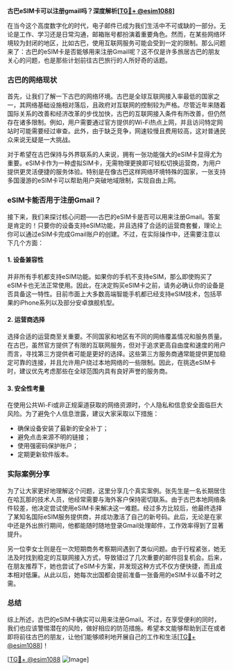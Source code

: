 **古巴eSIM卡可以注册gmail吗？深度解析[[TG💪+ @esim1088](https://t.me/s/esim1088)]**

在当今这个高度数字化的时代，电子邮件已成为我们生活中不可或缺的一部分。无论是工作、学习还是日常沟通，邮箱账号都扮演着重要角色。然而，在某些网络环境较为封闭的地区，比如古巴，使用互联网服务可能会受到一定的限制。那么问题来了：古巴的eSIM卡是否能够用来注册Gmail呢？这不仅是许多旅居古巴的朋友关心的问题，也是那些计划前往古巴旅行的人所好奇的话题。

### 古巴的网络现状

首先，让我们了解一下古巴的网络环境。古巴是全球互联网接入率最低的国家之一，其网络基础设施相对落后，且政府对互联网的控制较为严格。尽管近年来随着国际关系的改善和经济改革的步伐加快，古巴的互联网接入条件有所改善，但仍然存在诸多限制。例如，用户需要通过官方提供的Wi-Fi热点上网，并且访问特定网站时可能需要经过审查。此外，由于缺乏竞争，网速较慢且费用较高，这对普通民众来说无疑是一大挑战。

对于希望在古巴保持与外界联系的人来说，拥有一张功能强大的eSIM卡显得尤为重要。eSIM卡作为一种虚拟SIM卡，无需物理更换即可轻松切换运营商，为用户提供更灵活便捷的服务体验。特别是在像古巴这样网络环境特殊的国家，一张支持多国漫游的eSIM卡可以帮助用户突破地域限制，实现自由上网。

### eSIM卡能否用于注册Gmail？

接下来，我们来探讨核心问题——古巴的eSIM卡是否可以用来注册Gmail。答案是肯定的！只要你的设备支持eSIM功能，并且选择了合适的运营商套餐，理论上你可以通过eSIM卡完成Gmail账户的创建。不过，在实际操作中，还需要注意以下几个方面：

#### 1. 设备兼容性
并非所有手机都支持eSIM功能。如果你的手机不支持eSIM，那么即使购买了eSIM卡也无法正常使用。因此，在决定购买eSIM卡之前，请务必确认你的设备是否具备这一特性。目前市面上大多数高端智能手机都已经支持eSIM技术，包括苹果的iPhone系列以及部分安卓旗舰机型。

#### 2. 运营商选择
选择合适的运营商至关重要。不同国家和地区有不同的网络覆盖情况和服务质量。在古巴，虽然官方提供了有限的互联网服务，但对于追求更高自由度和速度的用户而言，寻找第三方提供者可能是更好的选择。这些第三方服务商通常能提供更加稳定可靠的连接，并且允许用户绕过本地网络的一些限制。因此，在挑选eSIM卡时，建议优先考虑那些在全球范围内具有良好声誉的服务商。

#### 3. 安全性考量
在使用公共Wi-Fi或非正规渠道获取的网络资源时，个人隐私和信息安全面临巨大风险。为了避免个人信息泄露，建议大家采取以下措施：
- 确保设备安装了最新的安全补丁；
- 避免点击来源不明的链接；
- 使用强密码保护账户；
- 定期更新软件版本。

### 实际案例分享

为了让大家更好地理解这个问题，这里分享几个真实案例。张先生是一名长期居住在哈瓦那的技术人员，他经常需要与海外客户保持密切联系。由于古巴本地网络条件较差，他决定尝试使用eSIM卡来解决这一难题。经过多方比较后，他最终选择了某知名国际eSIM服务提供商，并成功激活了自己的新号码。此后，无论是在家中还是外出旅行期间，他都能随时随地登录Gmail处理邮件，工作效率得到了显著提升。

另一位李女士则是在一次短期商务考察期间遇到了类似问题。由于行程紧张，她无法及时找到稳定的互联网接入方式，导致错过了几次重要的邮件回复机会。后来，在朋友推荐下，她也尝试了eSIM卡方案，并发现这种方式不仅方便快捷，而且成本相对低廉。从此以后，她每次出国都会提前准备一张备用的eSIM卡以备不时之需。

### 总结

综上所述，古巴的eSIM卡确实可以用来注册Gmail。不过，在享受便利的同时，我们也应该警惕潜在的风险，做好相应的防范措施。希望本文能够帮助到正在或者即将前往古巴的朋友，让他们能够顺利地开展自己的工作和生活[[TG💪+ @esim1088](https://t.me/s/esim1088)]！

[[TG💪+ @esim1088](https://t.me/s/esim1088) ![Image](https://i.postimg.cc/4NQfJmqS/Snipaste-2025-05-13-00-14-12.png)]